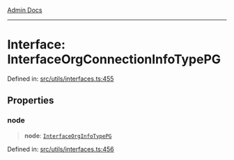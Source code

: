 [Admin Docs](/)

***

# Interface: InterfaceOrgConnectionInfoTypePG

Defined in: [src/utils/interfaces.ts:455](https://github.com/PalisadoesFoundation/talawa-admin/blob/main/src/utils/interfaces.ts#L455)

## Properties

### node

> **node**: [`InterfaceOrgInfoTypePG`](InterfaceOrgInfoTypePG.md)

Defined in: [src/utils/interfaces.ts:456](https://github.com/PalisadoesFoundation/talawa-admin/blob/main/src/utils/interfaces.ts#L456)
